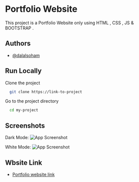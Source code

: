 
# Portfolio Website

This project is a Portfolio Website only using HTML , CSS , JS & BOOTSTRAP . 


## Authors

- [@dalalsoham](https://github.com/dalalsoham)


## Run Locally

Clone the project

```bash
  git clone https://link-to-project
```

Go to the project directory

```bash
  cd my-project
```




## Screenshots
Dark Mode:
![App Screenshot](https://i.postimg.cc/9fdLjkdf/Screenshot-2023-01-01-182245.png)

White Mode:
![App Screenshot](https://i.postimg.cc/vTV1pJnq/Screenshot-2023-01-01-182332.png)


## Wbsite Link
- [Portfolio website link](https://dalalsoham.github.io/PORTFOLIO-SOHAM_DALAL.github.io/)
